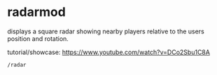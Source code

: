 # radarmod

displays a square radar showing nearby players relative to the users position and rotation.

tutorial/showcase: https://www.youtube.com/watch?v=DCo2Sbu1C8A

```
/radar
```
